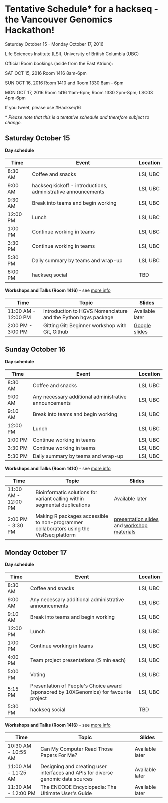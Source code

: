 # Tentative Schedule* for a hackseq - the Vancouver Genomics Hackathon!

Saturday October 15 - Monday October 17, 2016

Life Sciences Institute (LSI), University of British Columbia (UBC)

Official Room bookings (aside from the East Atrium):

SAT OCT 15, 2016
Room 1416 8am-6pm

SUN OCT 16, 2016
Room 1410 and Room 1330 8am - 6pm

MON OCT 17, 2016
Room 1416 11am-6pm; Room 1330 2pm-8pm; LSC03 4pm-6pm

If you tweet, please use #Hackseq16

\* *Please note that this is a tentative schedule and therefore subject to change.*


## Saturday October 15
**Day schedule**

| Time | Event | Location |
|------|-------|----------|
|8:30 AM | Coffee and snacks | LSI, UBC |
| 9:00 AM | hackseq kickoff - introductions, administrative announcements | LSI, UBC |
| 9:30 AM | Break into teams and begin working | LSI, UBC |
| 12:00 PM | Lunch | LSI, UBC |
| 1:00 PM | Continue working in teams | LSI, UBC |
| 3:30 PM | Continue working in teams | LSI, UBC |
| 5:30 PM | Daily summary by teams and wrap-up | LSI, UBC |
| 6:00 PM | hackseq social | TBD |

**Workshops and Talks (Room 1416)**  - see [more info](workshop_details.md#saturday)

| Time | Topic | Slides |
|------|-------|---------|
| 11:00 AM - 12:00 PM | Introduction to HGVS Nomenclature and the Python hgvs package | Available later |
| 2:00 PM - 3:00 PM | Gitting Git: Beginner workshop with Git, Github | [Google slides](https://docs.google.com/presentation/d/1PAhuppzKQS2UM4urXlsU3m8EVa1tFeZ8MLGCQmS6Iv8/edit?usp=sharing) |

## Sunday October 16

**Day schedule**

| Time | Event | Location |
|------|-------|----------|
|8:30 AM | Coffee and snacks | LSI, UBC |
| 9:00 AM | Any necessary additional administrative announcements | LSI, UBC |
| 9:10 AM | Break into teams and begin working | LSI, UBC |
| 12:00 PM | Lunch | LSI, UBC |
| 1:00 PM | Continue working in teams | LSI, UBC |
| 3:30 PM | Continue working in teams | LSI, UBC |
| 5:30 PM | Daily summary by teams and wrap-up | LSI, UBC |

**Workshops and Talks (Room 1410)** - see [more info](workshop_details.md#sunday)

| Time | Topic | Slides |
|------|-------|--------|
| 11:00 AM - 12:00 PM | Bioinformatic solutions for variant calling within segmental duplications | Available later |
| 2:00 PM - 3:30 PM | Making R packages accessible to non-programmer collaborators using the VisRseq platform | [presentation slides](https://www.dropbox.com/s/t2cnvstn5iyq7qn/MCM2016_VisRseq_Slides.pdf?dl=1) and [workshop materials](https://github.com/hyounesy/bioc2016.visrseq/blob/master/vignettes/bioc2016.visrseq.pdf) |

## Monday October 17

**Day schedule**

| Time | Event | Location |
|------|-------|----------|
|8:30 AM | Coffee and snacks | LSI, UBC |
| 9:00 AM | Any necessary additional administrative announcements | LSI, UBC |
| 9:10 AM | Break into teams and begin working | LSI, UBC |
| 12:00 PM | Lunch | LSI, UBC |
| 1:00 PM | Continue working in teams | LSI, UBC |
| 4:00 PM | Team project presentations (5 min each) | LSI, UBC |
| 5:00 PM | Voting | LSI, UBC |
| 5:15 PM | Presentation of People's Choice award (sponsored by 10XGenomics) for favourite project | LSI, UBC |
| 5:30 PM | hackseq social | TBD |

**Workshops and Talks (Room 1416)** - see [more info](workshop_details.md#monday)

| Time | Topic | Slides |
|------|-------|--------|
| 10:30 AM - 10:55 AM | Can My Computer Read Those Papers For Me? | Available later |
| 11:00 AM - 11:25 AM | Designing and creating user interfaces and APIs for diverse genomic data sources | Available later |
| 11:30 AM - 12:00 PM | The ENCODE Encyclopedia: The Ultimate User's Guide | Available later |

